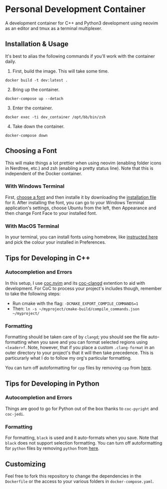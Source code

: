 # Personal Development Container
A development container for C++ and Python3 development using neovim as an editor and tmux as a terminal multiplexer.

## Installation & Usage
It's best to alias the following commands if you'll work with the container daily. 

1. First, build the image. This will take some time. 

```
docker build -t dev:latest .
```

2. Bring up the container. 

```
docker-compose up --detach
```

3. Enter the container. 

```
docker exec -ti dev_container /opt/bb/bin/zsh
```

4. Take down the container. 

```
docker-compose down
```

## Choosing a Font 
This will make things a lot prettier when using neovim (enabling folder icons in Nerdtree, etc.) and zsh (enabling a pretty status line). 
Note that this is independent of the Docker container.

### With Windows Terminal
First, [choose a font](https://github.com/ryanoasis/nerd-fonts#patched-fonts) and then installe it by downloading the [installation file](https://github.com/source-foundry/Hack-windows-installer/releases/tag/v1.6.0) for it.
After installing the font, you can go to your Windows Terminal application's settings, choose Ubuntu from the left, then Appearance and then change Font Face to your installed font. 

### With MacOS Terminal 
In your terminal, you can install fonts using homebrew, like [instructed here](https://github.com/ryanoasis/nerd-fonts#option-4-homebrew-fonts) and pick the colour your installed in Preferences. 

## Tips for Developing in C++
### Autocompletion and Errors
In this setup, I use [coc.nvim](https://github.com/neoclide/coc.nvim) and its [coc-clangd](https://github.com/clangd/coc-clangd) extention to aid with development. 
For CoC to process your project's includes though, remember to take the following steps:
- Run cmake with the flag: `-DCMAKE_EXPORT_COMPILE_COMMANDS=1` 
- Then: `ln -s ~/myproject/cmake-build/compile_commands.json ~/myproject/`

### Formatting 
Formatting should be taken care of by `clangd`; you should see the file auto-formatting when you save and you can format selected regions using `<leader>f`. 
Note, however, that if you place a custom `.clang-format` in an outer directory to your project's that it will then take precedence. 
This is particurarly what I do to follow my org's particular formatting. 

You can turn off autoformatting for `cpp` files by removing `cpp` from [here](https://bbgithub.dev.bloomberg.com/ysoudan1/development_container/blob/accf8071a3ab923a5a44f624b5cb1d7a477ea706/homefiles/.config/nvim/coc-settings.json#L16). 

## Tips for Developing in Python
### Autocompletion and Errors
Things are good to go for Python out of the box thanks to `coc-pyright` and `coc-jedi`. 

### Formatting
For formatting, `black` is used and it auto-formats when you save. Note that `black` does not support selection formatting. 
You can turn off autoformatting for `python` files by removing `python` from [here](https://bbgithub.dev.bloomberg.com/ysoudan1/development_container/blob/accf8071a3ab923a5a44f624b5cb1d7a477ea706/homefiles/.config/nvim/coc-settings.json#L16). 

## Customizing
Feel free to fork this repository to change the dependencies in the `Dockerfile` or the access to your various folders in `docker-compose.yaml`. 


